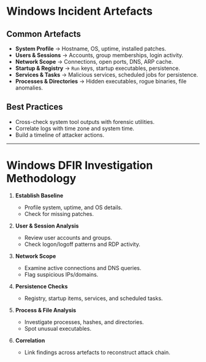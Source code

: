 # Windows Incident Artefacts

## Common Artefacts
- **System Profile** → Hostname, OS, uptime, installed patches.  
- **Users & Sessions** → Accounts, group memberships, login activity.  
- **Network Scope** → Connections, open ports, DNS, ARP cache.  
- **Startup & Registry** → `Run` keys, startup executables, persistence.  
- **Services & Tasks** → Malicious services, scheduled jobs for persistence.  
- **Processes & Directories** → Hidden executables, rogue binaries, file anomalies.  

## Best Practices
- Cross-check system tool outputs with forensic utilities.  
- Correlate logs with time zone and system time.  
- Build a timeline of attacker actions.  

---

# Windows DFIR Investigation Methodology

1. **Establish Baseline**
   - Profile system, uptime, and OS details.  
   - Check for missing patches.  

2. **User & Session Analysis**
   - Review user accounts and groups.  
   - Check logon/logoff patterns and RDP activity.  

3. **Network Scope**
   - Examine active connections and DNS queries.  
   - Flag suspicious IPs/domains.  

4. **Persistence Checks**
   - Registry, startup items, services, and scheduled tasks.  

5. **Process & File Analysis**
   - Investigate processes, hashes, and directories.  
   - Spot unusual executables.  

6. **Correlation**
   - Link findings across artefacts to reconstruct attack chain.  
